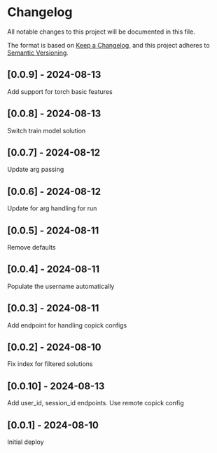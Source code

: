 # Changelog
All notable changes to this project will be documented in this file.

The format is based on [Keep a Changelog](https://keepachangelog.com/en/1.0.0/),
and this project adheres to [Semantic Versioning](https://semver.org/spec/v2.0.0.html).

## [0.0.9] - 2024-08-13
Add support for torch basic features

## [0.0.8] - 2024-08-13
Switch train model solution

## [0.0.7] - 2024-08-12
Update arg passing

## [0.0.6] - 2024-08-12
Update for arg handling for run

## [0.0.5] - 2024-08-11
Remove defaults

## [0.0.4] - 2024-08-11
Populate the username automatically

## [0.0.3] - 2024-08-11
Add endpoint for handling copick configs

## [0.0.2] - 2024-08-10
Fix index for filtered solutions

## [0.0.10] - 2024-08-13
Add user_id, session_id endpoints. Use remote copick config

## [0.0.1] - 2024-08-10
Initial deploy
